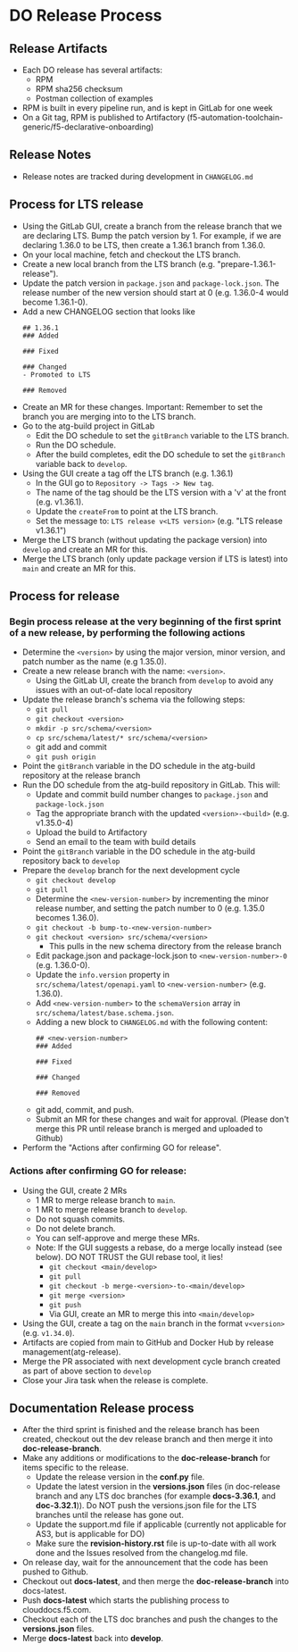 # DO Release Process

## Release Artifacts
* Each DO release has several artifacts:
  * RPM
  * RPM sha256 checksum
  * Postman collection of examples
* RPM is built in every pipeline run, and is kept in GitLab for one week
* On a Git tag, RPM is published to Artifactory (f5-automation-toolchain-generic/f5-declarative-onboarding)

## Release Notes
* Release notes are tracked during development in `CHANGELOG.md`

## Process for LTS release
* Using the GitLab GUI, create a branch from the release branch that we are declaring LTS. Bump the patch version by 1. For example, if we are declaring 1.36.0 to be LTS, then create a 1.36.1 branch from 1.36.0.
* On your local machine, fetch and checkout the LTS branch.
* Create a new local branch from the LTS branch (e.g. "prepare-1.36.1-release").
* Update the patch version in `package.json` and `package-lock.json`.  The release number of the new version should start at 0 (e.g. 1.36.0-4 would become 1.36.1-0).
* Add a new CHANGELOG section that looks like
    ```
    ## 1.36.1
    ### Added

    ### Fixed

    ### Changed
    - Promoted to LTS

    ### Removed
    ```
* Create an MR for these changes. Important: Remember to set the branch you are merging into to the LTS branch.
* Go to the atg-build project in GitLab
  * Edit the DO schedule to set the `gitBranch` variable to the LTS branch.
  * Run the DO schedule.
  * After the build completes, edit the DO schedule to set the `gitBranch` variable back to `develop`.
* Using the GUI create a tag off the LTS branch (e.g. 1.36.1)
  * In the GUI go to `Repository -> Tags -> New tag`.
  * The name of the tag should be the LTS version with a 'v' at the front (e.g. v1.36.1).
  * Update the `createFrom` to point at the LTS branch.
  * Set the message to: `LTS release v<LTS version>` (e.g. "LTS release v1.36.1")
* Merge the LTS branch (without updating the package version) into `develop` and create an MR for this.
* Merge the LTS branch (only update package version if LTS is latest) into `main` and create an MR for this.

## Process for release
### Begin process release at the very beginning of the first sprint of a new release, by performing the following actions
* Determine the `<version>` by using the major version, minor version, and patch number as the name (e.g 1.35.0).
* Create a new release branch with the name: `<version>`.
  * Using the GitLab UI, create the branch from `develop` to avoid any issues with an out-of-date local repository
* Update the release branch's schema via the following steps:
  * `git pull`
  * `git checkout <version>`
  * `mkdir -p src/schema/<version>`
  * `cp src/schema/latest/* src/schema/<version>`
  * git add and commit
  * `git push origin`
* Point the `gitBranch` variable in the DO schedule in the atg-build repository at the release branch
* Run the DO schedule from the atg-build repository in GitLab. This will:
  * Update and commit build number changes to `package.json` and `package-lock.json`
  * Tag the appropriate branch with the updated `<version>-<build>` (e.g. v1.35.0-4)
  * Upload the build to Artifactory
  * Send an email to the team with build details
* Point the `gitBranch` variable in the DO schedule in the atg-build repository back to `develop`
* Prepare the `develop` branch for the next development cycle
  * `git checkout develop`
  * `git pull`
  * Determine the `<new-version-number>` by incrementing the minor release number, and setting the patch number to 0 (e.g. 1.35.0 becomes 1.36.0).
  * `git checkout -b bump-to-<new-version-number>`
  * `git checkout <version> src/schema/<version>`
    * This pulls in the new schema directory from the release branch
  * Edit package.json and package-lock.json to `<new-version-number>-0` (e.g. 1.36.0-0).
  * Update the `info.version` property in `src/schema/latest/openapi.yaml` to `<new-version-number>` (e.g. 1.36.0).
  * Add `<new-version-number>` to the `schemaVersion` array in `src/schema/latest/base.schema.json`.
  * Adding a new block to `CHANGELOG.md` with the following content:
    ```
    ## <new-version-number>
    ### Added

    ### Fixed

    ### Changed

    ### Removed
    ```
  * git add, commit, and push.
  * Submit an MR for these changes and wait for approval. (Please don't merge this PR until release branch is merged and uploaded to Github)
* Perform the "Actions after confirming GO for release".

### Actions after confirming GO for release:
* Using the GUI, create 2 MRs
  * 1 MR to merge release branch to `main`.
  * 1 MR to merge release branch to `develop`.
  * Do not squash commits.
  * Do not delete branch.
  * You can self-approve and merge these MRs.
  * Note: If the GUI suggests a rebase, do a merge locally instead (see below). DO NOT TRUST the GUI rebase tool, it lies!
    * `git checkout <main/develop>`
    * `git pull`
    * `git checkout -b merge-<version>-to-<main/develop>`
    * `git merge <version>`
    * `git push`
    * Via GUI, create an MR to merge this into `<main/develop>`
* Using the GUI, create a tag on the `main` branch in the format `v<version>` (e.g. `v1.34.0`).
* Artifacts are copied from main to GitHub and Docker Hub by release management(atg-release).
* Merge the PR associated with next development cycle branch created as part of above section to `develop`
* Close your Jira task when the release is complete.

## Documentation Release process
* After the third sprint is finished and the release branch has been created, checkout out the dev release branch and then merge it into **doc-release-branch**.
* Make any additions or modifications to the **doc-release-branch** for items specific to the release.
  * Update the release version in the **conf.py** file.
  * Update the latest version in the **versions.json** files (in doc-release branch and any LTS doc branches (for example **docs-3.36.1**, and **doc-3.32.1**)). Do NOT push the versions.json file for the LTS branches until the release has gone out.
  * Update the support.md file if applicable (currently not applicable for AS3, but is applicable for DO)
  * Make sure the **revision-history.rst** file is up-to-date with all work done and the Issues resolved from the changelog.md file.
* On release day, wait for the announcement that the code has been pushed to Github.
* Checkout out **docs-latest**, and then merge the **doc-release-branch** into docs-latest.
* Push **docs-latest** which starts the publishing process to clouddocs.f5.com.
* Checkout each of the LTS doc branches and push the changes to the **versions.json** files.
* Merge **docs-latest** back into **develop**.
